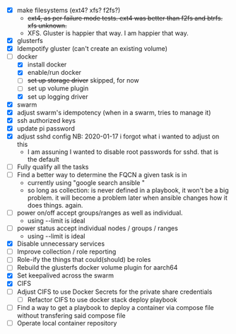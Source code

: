 - [x] make filesystems (ext4? xfs? f2fs?)
  - ~~ext4, as per failure mode tests. ext4 was better than f2fs and btrfs. xfs
    unknown.~~
  - XFS. Gluster is happier that way. I am happier that way.
- [x] glusterfs
- [x] Idempotify gluster (can't create an existing volume)
- [ ] docker
  - [x] install docker
  - [x] enable/run docker
  - [ ] ~~set up storage driver~~ skipped, for now
  - [ ] set up volume plugin
  - [x] set up logging driver
- [x] swarm
- [x] adjust swarm's idempotency (when in a swarm, tries to manage it)
- [x] ssh authorized keys
- [x] update pi password
- [x] adjust sshd config NB: 2020-01-17 i forgot what i wanted to adjust on this
  - I am assuning I wanted to disable root passwords for sshd. that is the
    default
- [ ] Fully qualify all the tasks
- [ ] Find a better way to determine the FQCN a given task is in
  - currently using "google search ansible <task>"
  - so long as collection: is never defined in a playbook, it won't be a big
    problem. it will become a problem later when ansible changes how it does
    things. again.
- [ ] power on/off accept groups/ranges as well as individual.
  - using --limit is ideal
- [ ] power status accept individual nodes / groups / ranges
  - using --limit is ideal
- [x] Disable unnecessary services
- [ ] Improve collection / role reporting
- [ ] Role-ify the things that could(should) be roles
- [ ] Rebuild the glusterfs docker volume plugin for aarch64
- [x] Set keepalived across the swarm
- [x] CIFS
- [ ] Adjust CIFS to use Docker Secrets for the private share credentials
  - [ ] Refactor CIFS to use docker stack deploy playbook
- [ ] Find a way to get a playbook to deploy a container via compose file without transfering said compose file
- [ ] Operate local container repository
